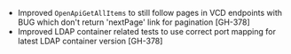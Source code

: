 * Improved `OpenApiGetAllItems` to still follow pages in VCD endpoints with BUG which don't return 'nextPage' link for
  pagination [GH-378]
* Improved LDAP container related tests to use correct port mapping for latest LDAP container version 
  [GH-378]

